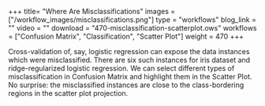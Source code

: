 +++
title= "Where Are Misclassifications"
images =  ["/workflow_images/misclassifications.png"]
type = "workflows"
blog_link =  ""
video = ""
download = "470-misclassification-scatterplot.ows"
workflows = ["Confusion Matrix", "Classification", "Scatter Plot"]
weight = 470
+++

Cross-validation of, say, logistic regression can expose the data instances which were misclassified. There are six such instances for iris dataset and ridge-regularized logistic regression. We can select different types of misclassification in Confusion Matrix and highlight them in the Scatter Plot. No surprise: the misclassified instances are close to the class-bordering regions in the scatter plot projection.
